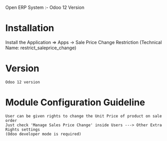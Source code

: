 Open ERP System :- Odoo 12 Version 

Installation 
============
Install the Application => Apps -> Sale Price Change Restriction (Technical Name: restrict_saleprice_change)

Version
========
	Odoo 12 version

Module Configuration Guideline
=============================

	User can be given rights to change the Unit Price of product on sale order
	Just check 'Manage Sales Price Change' inside Users ---> Other Extra Rights settings 
	(Odoo developer mode is required)


